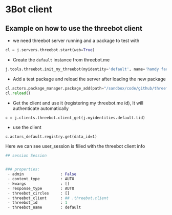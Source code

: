 # 3Bot client

## Example on how to use the threebot client

- we need threebot server running and a package to test with

```python
cl = j.servers.threebot.start(web=True)
```

- Create the `default` instance from threebot.me

```python
j.tools.threebot.init_my_threebot(myidentity='default', name='hamdy farag', email='ham1dy@d.com', description=None, ipaddr='127.0.0.1', interactive=False)```
```

- Add a test package and reload the server after loading the new package

```python
cl.actors.package_manager.package_add(path="/sandbox/code/github/threefoldtech/jumpscaleX_threebot/ThreeBotPackages/tfgrid/registry")
cl.reload()
```

- Get the client and use it (registering my threebot.me id), It will authenticate automatically

```python
c = j.clients.threebot.client_get(j.myidentities.default.tid)
```

- use the client

```python3
c.actors_default.registry.get(data_id=1)
```

Here we can see user_session is filled with the threebot client info

```python
## session Session


### properties:
 - admin                : False
 - content_type         : AUTO
 - kwargs               : []
 - response_type        : AUTO
 - threebot_circles     : []
 - threebot_client      : ## .threebot.client
 - threebot_id          : 1
 - threebot_name        : default
```
